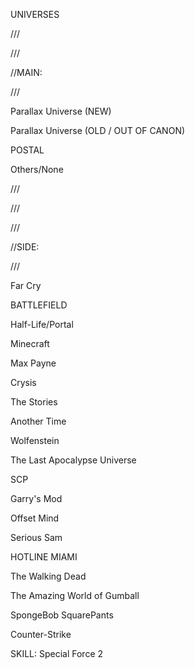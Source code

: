 UNIVERSES

///

///

//MAIN:

///

Parallax Universe (NEW)

Parallax Universe (OLD / OUT OF CANON)

POSTAL

Others/None

///

///

///

//SIDE:

///

Far Cry

BATTLEFIELD

Half-Life/Portal

Minecraft

Max Payne

Crysis

The Stories

Another Time

Wolfenstein

The Last Apocalypse Universe

SCP

Garry's Mod

Offset Mind

Serious Sam

HOTLINE MIAMI

The Walking Dead

The Amazing World of Gumball

SpongeBob SquarePants

Counter-Strike

SKILL: Special Force 2
